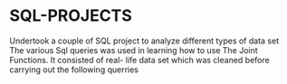 # SQL-PROJECTS
Undertook a couple of SQL project to analyze different types of data set
The various Sql queries was used in learning how to use The Joint Functions.
It consisted of real- life data set which was cleaned before carrying out the following querries 
